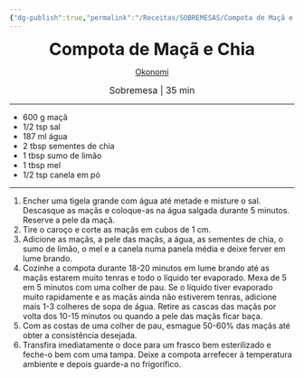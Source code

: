 ```yaml
---
{"dg-publish":true,"permalink":"/Receitas/SOBREMESAS/Compota de Maçã e Chia/","title":"Compota de Maçã e Chia","tags":["💚ok"]}
---
```


<div style="text-align: center;"> <span style="font-size: 30px;"><b>Compota de Maçã e Chia</b></span> </div>

<span class="center"> <center> [Okonomi](https://www.okonomikitchen.com/apple-chia-jam/) </center></span>

<div style="text-align: center;"> <span style="font-size: 16px;">  Sobremesa | 35 min </span> </div>

---
- 600 g maçã
- 1/2 tsp sal
- 187 ml água
- 2 tbsp sementes de chia
- 1 tbsp sumo de limão
- 1 tbsp mel
- 1/2 tsp canela em pó 
---
1. Encher uma tigela grande com água até metade e misture o sal. Descasque as maçãs e coloque-as na água salgada durante 5 minutos. Reserve a pele da maçã.
2. Tire o caroço e corte as maçãs em cubos de 1 cm.
3. Adicione as maçãs, a pele das maçãs, a água, as sementes de chia, o sumo de limão, o mel e a canela numa panela média e deixe ferver em lume brando.
4. Cozinhe a compota durante 18-20 minutos em lume brando até as maçãs estarem muito tenras e todo o líquido ter evaporado. Mexa de 5 em 5 minutos com uma colher de pau. Se o líquido tiver evaporado muito rapidamente e as maçãs ainda não estiverem tenras, adicione mais 1-3 colheres de sopa de água. Retire as cascas das maçãs por volta dos 10-15 minutos ou quando a pele das maçãs ficar baça.
5. Com as costas de uma colher de pau, esmague 50-60% das maçãs até obter a consistência desejada.
6. Transfira imediatamente o doce para um frasco bem esterilizado e feche-o bem com uma tampa. Deixe a compota arrefecer à temperatura ambiente e depois guarde-a no frigorífico.